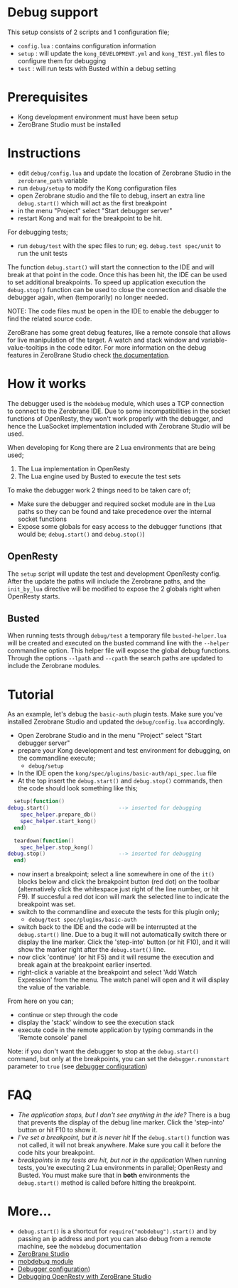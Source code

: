 Debug support
=============

This setup consists of 2 scripts and 1 configuration file;

 - `config.lua` : contains configuration information
 - `setup` : will update the `kong_DEVELOPMENT.yml` and `kong_TEST.yml` files to configure them for debugging
 - `test` : will run tests with Busted within a debug setting
 
Prerequisites
=============

- Kong development environment must have been setup
- ZeroBrane Studio must be installed

Instructions
============

- edit `debug/config.lua` and update the location of Zerobrane Studio in the `zerobrane_path` variable
- run `debug/setup` to modify the Kong configuration files
- open Zerobrane studio and the file to debug, insert an extra line `debug.start()` which will act as the first breakpoint
- in the menu "Project" select "Start debugger server"
- restart Kong and wait for the breakpoint to be hit.

For debugging tests;
- run `debug/test` with the spec files to run; eg. `debug.test spec/unit` to run the unit tests

The function `debug.start()` will start the connection to the IDE and will break at that point in the code. Once this has been hit, the IDE can be used to set additional breakpoints. To speed up application execution the `debug.stop()` function can be used to close the connection and disable the debugger again, when (temporarily) no longer needed.

NOTE: The code files must be open in the IDE to enable the debugger to find the related source code.

ZeroBrane has some great debug features, like a remote console that allows for live manipulation of the target. A watch and stack window and variable-value-tooltips in the code editor. For more information on the debug features in ZeroBrane Studio check [the documentation](http://studio.zerobrane.com/doc-lua-debugging).

How it works
============
The debugger used is the `mobdebug` module, which uses a TCP connection to connect to the Zerobrane IDE. Due to some incompatibilities
in the socket functions of OpenResty, they won't work properly with the debugger, and hence the LuaSocket implementation included with
Zerobrane Studio will be used.

When developing for Kong there are 2 Lua environments that are being used;

1. The Lua implementation in OpenResty
2. The Lua engine used by Busted to execute the test sets

To make the debugger work 2 things need to be taken care of;

- Make sure the debugger and required socket module are in the Lua paths so they can be found and take precedence over the internal socket functions
- Expose some globals for easy access to the debugger functions (that would be; `debug.start()` and `debug.stop()`)

OpenResty
---------
The `setup` script will update the test and development OpenResty config. After the update the paths will include the Zerobrane paths, and the `init_by_lua` directive will be modified to expose the 2 globals right when OpenResty starts.

Busted
------
When running tests through `debug/test` a temporary file `busted-helper.lua` will be created and executed on the busted command line with the `--helper` commandline option. This helper file will expose the global debug functions. Through the options `--lpath` and `--cpath` the search paths are updated to include the Zerobrane modules.

Tutorial
========

As an example, let's debug the `basic-auth` plugin tests. Make sure you've installed Zerobrane Studio and updated the `debug/config.lua` accordingly.

 - Open Zerobrane Studio and in the menu "Project" select "Start debugger server"
 - prepare your Kong development and test environment for debugging, on the commandline execute;
   - `debug/setup`
 - In the IDE open the `kong/spec/plugins/basic-auth/api_spec.lua` file
 - At the top insert the `debug.start()` and `debug.stop()` commands, then the code should look something like this;
```lua
  setup(function()
debug.start()                      --> inserted for debugging
    spec_helper.prepare_db()
    spec_helper.start_kong()
  end)

  teardown(function()
    spec_helper.stop_kong()
debug.stop()                       --> inserted for debugging
  end)
````
 - now insert a breakpoint; select a line somewhere in one of the `it()` blocks below and click the breakpoint button (red dot) on the toolbar (alternatively click the whitespace just right of the line number, or hit F9). If succesful a red dot icon will mark the selected line to indicate the breakpoint was set.
 - switch to the commandline and execute the tests for this plugin only;
   - `debug/test spec/plugins/basic-auth`
 - switch back to the IDE and the code will be interrupted at the `debug.start()` line. Due to a bug it will not automatically switch there or display the line marker. Click the 'step-into' button (or hit F10), and it will show the marker right after the `debug.start()` line.
 - now click 'continue' (or hit F5) and it will resume the execution and break again at the breakpoint earlier inserted.
 - right-click a variable at the breakpoint and select 'Add Watch Expression' from the menu. The watch panel will open and it will display the value of the variable.

From here on you can;
 - continue or step through the code
 - display the 'stack' window to see the execution stack
 - execute code in the remote application by typing commands in the 'Remote console' panel

Note: if you don't want the debugger to stop at the `debug.start()` command, but only at the breakpoints, you can set the `debugger.runonstart` parameter to `true` (see [debugger configuration](https://studio.zerobrane.com/doc-general-preferences#debugger))

FAQ
===
 - _The application stops, but I don't see anything in the ide?_ There is a bug that prevents the display of the debug line marker. Click the 'step-into' button or hit F10 to show it.
 - _I've set a breakpoint, but it is never hit_ If the `debug.start()` function was not called, it will not break anywhere. Make sure you call it before the code hits your breakpoint.
 - _breakpoints in my tests are hit, but not in the application_ When running tests, you're executing 2 Lua environments in parallel; OpenResty and Busted. You must make sure that in __both__ environments the `debug.start()` method is called before hitting the breakpoint.

More...
=======

- `debug.start()` is a shortcut for `require("mobdebug").start()` and by passing an ip address and port you can also debug from a remote machine, see the `mobdebug` documentation
- [ZeroBrane Studio](http://studio.zerobrane.com/)
- [mobdebug module](https://github.com/pkulchenko/MobDebug)
- [Debugger configuration](https://studio.zerobrane.com/doc-general-preferences#debugger))
- [Debugging OpenResty with ZeroBrane Studio](http://notebook.kulchenko.com/zerobrane/debugging-openresty-nginx-lua-scripts-with-zerobrane-studio)


